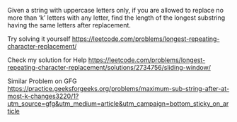 Given a string with uppercase letters only, 
if you are allowed to replace no more than ‘k’ letters with any letter, 
find the length of the longest substring having the same letters after replacement.

Try solving it yourself https://leetcode.com/problems/longest-repeating-character-replacement/

 Check my solution for Help https://leetcode.com/problems/longest-repeating-character-replacement/solutions/2734756/sliding-window/


Similar Problem on GFG https://practice.geeksforgeeks.org/problems/maximum-sub-string-after-at-most-k-changes3220/1?utm_source=gfg&utm_medium=article&utm_campaign=bottom_sticky_on_article
